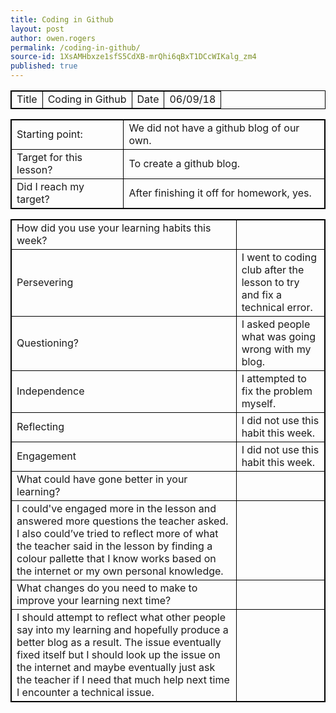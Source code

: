 ```yaml
---
title: Coding in Github
layout: post
author: owen.rogers
permalink: /coding-in-github/
source-id: 1XsAMHbxze1sfS5CdXB-mrQhi6qBxT1DCcWIKalg_zm4
published: true
---
```

<html>
<head>
<style>
table, th, td {
    border: 1px solid black;
}
</style>
</head>
<body>
<table>
  <tr>
    <td>Title</td>
    <td>Coding in Github</td>
    <td>Date</td>
    <td>06/09/18</td>
  </tr>
</table>


<table>
  <tr>
    <td>Starting point:</td>
    <td>We did not have a github blog of our own.</td>
  </tr>
  <tr>
    <td>Target for this lesson?</td>
    <td>To create a github blog.</td>
  </tr>
  <tr>
    <td>Did I reach my target? </td>
    <td>After finishing it off for homework, yes.</td>
  </tr>
</table>


<table>
  <tr>
    <td>How did you use your learning habits this week?</td>
    <td></td>
  </tr>
  <tr>
    <td>Persevering</td>
    <td>I went to coding club after the lesson to try and fix a technical error.</td>
  </tr>
  <tr>
    <td>Questioning?</td>
    <td>I asked people what was going wrong with my blog.</td>
  </tr>
  <tr>
    <td>Independence</td>
    <td>I attempted to fix the problem myself.</td>
  </tr>
  <tr>
    <td>Reflecting</td>
    <td>I did not use this habit this week.</td>
  </tr>
  <tr>
    <td>Engagement</td>
    <td>I did not use this habit this week.</td>
  </tr>
  <tr>
    <td>What could have gone better in your learning?</td>
    <td></td>
  </tr>
  <tr>
    <td>I could've engaged more in the lesson and answered more questions the teacher asked. I also could’ve tried to reflect more of what the teacher said in the lesson by finding a colour pallette that I know works based on the internet or my own personal knowledge.</td>
    <td></td>
  </tr>
  <tr>
    <td>What changes do you need to make to improve your learning next time?</td>
    <td></td>
  </tr>
  <tr>
    <td>I should attempt to reflect what other people say into my learning and hopefully produce a better blog as a result. The issue eventually fixed itself but I should look up the issue on the internet and maybe eventually just ask the teacher if I need that much help next time I encounter a technical issue.</td>
    <td></td>
  </tr>
</table>
</body>
</html>
